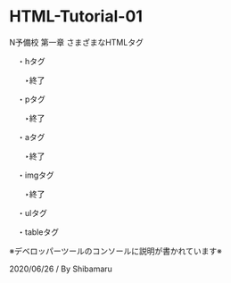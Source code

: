 # HTML-Tutorial-01
N予備校 第一章 さまざまなHTMLタグ

　・hタグ

　　‣終了

　・pタグ

　　‣終了

　・aタグ

　　‣終了

　・imgタグ

　　‣終了

　・ulタグ

　・tableタグ

※デベロッパーツールのコンソールに説明が書かれています※

2020/06/26 / By Shibamaru
